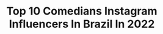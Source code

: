 ---
title: Top 10 Comedians Instagram Influencers In Brazil In 2022
description: >-
  Find top comedians Instagram influencers in Brazil in 2022. Most popular hashtags: #tbt #apra #golfhotties.
platform: Instagram
hits: 960
text_top: Identify the top-rated Instagram influencers on inBeat.
text_bottom: inBeat holds 960 Instagram influencers like this in Brazil for you to connect with.
profiles:
  - username: "rafaellabd"
    fullname: >-
      Rafa
    bio: >-
      Comediante, modelo e atriz presa no corpo de uma advogada intolerante à lactose 📍 Porto Alegre - RS ✉️ rafaella.dahlem@gmail.com
    location: "Brazil"
    followers: 29367
    engagement: 1357
    commentsToLikes: 0.025204
    id: ck14hp7iabfp10i19a5mvrei6
    verified: false
    hashtags: "#desafiowishinsavana"
  - username: "kayanesousa66"
    fullname: >-
      🌻kayane Sousa_JW🌻
    bio: >-
      🌻Não sou comediante, mas tenho certeza que posso arrancar um sorriso seu🌻 🌈Veja os stories. Parceria via direct💌 💑@andrew.sant_jw
    location: "Brazil"
    followers: 10354
    engagement: 1019
    commentsToLikes: 0.075069
    id: ck15pfwvjxobd0i19ya9p5ik2
    verified: false
    hashtags: "#parcerias, #tumblr, #feed, #love"
  - username: "shadi.kasso"
    fullname: >-
      شادي قاسو
    bio: >-
      Comedian at @aldi.br0thers General Manager at @aldi.media Owner at @aldifood1 Damascus, Syria 🇸🇾 22/9 Faculty of Economics
    location: "Brazil"
    followers: 283576
    engagement: 577
    commentsToLikes: 0.018256
    id: ck6uf4jaruurn0j71hwa7mony
    verified: false
    hashtags: ""
  - username: "nathaliabaitelli"
    fullname: >-
      Nathalia Baitelli
    bio: >-
      Permita-se ✨ 📍RJ|SP Atriz e Comediante 🎭 Agenciamento Artístico: fabio.rios@fabiorios.art.br Se inscreve no canal 🎬👇🏻
    location: "Brazil"
    followers: 53752
    engagement: 209
    commentsToLikes: 0.156214
    id: ck139pdwamh3s0i192zuxvsdi
    verified: false
    hashtags: "#byme, #friends, #solepraia, #makeup"
  - username: "alankiki"
    fullname: >-
      Alan kiki - آلان كيكي
    bio: >-
      Civil engineer 📚 Comedian At " @aldi.br0thers " Ceo At @aldi.media Owner At @aldifood1 🍽 22/12 🎉 DM for business📩 Facebook Profile ⬇️
    location: "Brazil"
    followers: 224076
    engagement: 616
    commentsToLikes: 0.019755
    id: ck8sxb6jngr3c0j78nbrudf7x
    verified: false
    hashtags: "#turkey, #live, #damascus, #damas"
  - username: "kleberlopess"
    fullname: >-
      Kleber Lopes
    bio: >-
      DRT: 22574/SP 🎯Rick Marcos "A Praça é Nossa" SBT 🎭Ator/Comediante 🎤Apresentador ⭐️Coreógrafo/Diretor Artístico ☎️Parcerias via Direct ou 11-984469130
    location: "Brazil"
    followers: 28844
    engagement: 79
    commentsToLikes: 0.190306
    id: ck0w470fyx4xj0i19zjolldl7
    verified: false
    hashtags: "#apresentador, #sp, #humorista, #sbt"
  - username: "mariegringa"
    fullname: >-
      Marie McHugh
    bio: >-
      ACTRESS / ATHLETE Rio / SP / NYC 📍 ENGLISH LIVE GIRL Singer. Stand up comedian. John 3:16 This is my only account!
    location: "Brazil"
    followers: 11326
    engagement: 1466
    commentsToLikes: 0.228549
    id: ck6tjlzmo2z310j71lormu8vg
    verified: false
    hashtags: "#golfswing, #girlsthatgolf, #beach, #teegirls"
  - username: "essemenino"
    fullname: >-
      𝑬𝒔𝒔𝒆 𝑴𝒆𝒏𝒊𝒏𝒐
    bio: >-
      comediante, roteirista e chei das ideia 🐩⠀⠀ @frescaclub 💵⠀ ⠀
    location: "Brazil"
    followers: 5711
    engagement: 1911
    commentsToLikes: 0.100608
    id: ck6u0are2elwr0j71avwbddyt
    verified: false
    hashtags: "#rpdr, #humor, #futuro, #funk"
  - username: "fidelisfalante"
    fullname: >-
      Fidelis Falante
    bio: >-
      COMEDIANTE E APRESENTADOR! ASSISTA AOS STORIES Shows/Parcerias- 62982279566
    location: "Brazil"
    followers: 537709
    engagement: 1115
    commentsToLikes: 0.039789
    id: ck5hgape11syo0i118hjnaa8k
    verified: false
    hashtags: "#tbt"
  - username: "diogoelzinga"
    fullname: >-
      Elzinga
    bio: >-
      Sou aquele cara que dizem ser comediante mas que só viaja por aí... Vá entender. #elzinga #voltaemeia
    location: "Brazil"
    followers: 65791
    engagement: 65
    commentsToLikes: 0.027766
    id: ck6tw0twnpct00j71iynchhmt
    verified: false
    hashtags: "#ig, #brazil, #deautoporessasbandas, #orgulhogaucho"
---